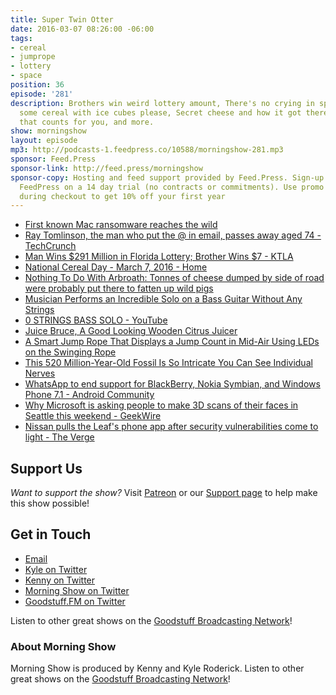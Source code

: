 ```yaml
---
title: Super Twin Otter
date: 2016-03-07 08:26:00 -06:00
tags:
- cereal
- jumprope
- lottery
- space
position: 36
episode: '281'
description: Brothers win weird lottery amount, There's no crying in space, I'll take
  some cereal with ice cubes please, Secret cheese and how it got there, A jump rope
  that counts for you, and more.
show: morningshow
layout: episode
mp3: http://podcasts-1.feedpress.co/10588/morningshow-281.mp3
sponsor: Feed.Press
sponsor-link: http://feed.press/morningshow
sponsor-copy: Hosting and feed support provided by Feed.Press. Sign-up today and try
  FeedPress on a 14 day trial (no contracts or commitments). Use promo code `morningshow`
  during checkout to get 10% off your first year
---
```


* [First known Mac ransomware reaches the wild](http://www.engadget.com/2016/03/06/first-known-mac-ransomware/)
* [Ray Tomlinson, the man who put the @ in email, passes away aged 74 - TechCrunch](http://techcrunch.com/2016/03/06/rip-ray-tomlinson/?ncid=rss&utm_source=feedburner&utm_medium=feed&utm_campaign=Feed%3A+Techcrunch+%28TechCrunch%29)
* [Man Wins $291 Million in Florida Lottery; Brother Wins $7 - KTLA](http://ktla.com/2016/03/05/florida-lottery-brothers-291-million-7/)
* [National Cereal Day - March 7, 2016 - Home](http://www.nationalcerealday.com/)
* [Nothing To Do With Arbroath: Tonnes of cheese dumped by side of road were probably put there to fatten up wild pigs](http://arbroath.blogspot.com/2016/03/tonnes-of-cheese-dumped-by-side-of-road.html)
* [Musician Performs an Incredible Solo on a Bass Guitar Without Any Strings](http://laughingsquid.com/musician-performs-an-incredible-solo-on-a-bass-guitar-without-any-strings/)
* [0 STRINGS BASS SOLO - YouTube](https://www.youtube.com/watch?v=ulxoIly3jt4)
* [Juice Bruce, A Good Looking Wooden Citrus Juicer](http://laughingsquid.com/juice-bruce-a-good-looking-wooden-citrus-juicer/)
* [A Smart Jump Rope That Displays a Jump Count in Mid-Air Using LEDs on the Swinging Rope](http://laughingsquid.com/a-smart-jump-rope-that-displays-a-jump-count-in-mid-air-using-leds-on-the-swinging-rope/)
* [This 520 Million-Year-Old Fossil Is So Intricate You Can See Individual Nerves](http://gizmodo.com/this-520-million-year-old-fossil-is-so-intricate-you-ca-1762035793)
* [WhatsApp to end support for BlackBerry, Nokia Symbian, and Windows Phone 7.1 - Android Community](http://androidcommunity.com/whatsapp-to-end-support-for-blackberry-nokia-symbian-and-windows-phone-7-1-20160228/)
* [Why Microsoft is asking people to make 3D scans of their faces in Seattle this weekend - GeekWire](http://www.geekwire.com/2016/why-microsoft-is-scanning-faces-in-seattle-this-weekend/)
* [Nissan pulls the Leaf's phone app after security vulnerabilities come to light - The Verge](http://www.theverge.com/2016/2/25/11116724/nissan-nissanconnect-app-hack-offline)

## Support Us
*Want to support the show?* Visit [Patreon](http://patreon.com/morningshow) or our [Support page](http://goodstuff.fm/support) to help make this show possible!

## Get in Touch
* [Email](mailto:kyle@goodstuff.fm)
* [Kyle on Twitter](http://twitter.com/dogburps)
* [Kenny on Twitter](http://twitter.com/pizzarobotics)
* [Morning Show on Twitter](http://twitter.com/morningshowam)
* [Goodstuff.FM on Twitter](http://twitter.com/goodstufffm)

Listen to other great shows on the [Goodstuff Broadcasting Network](http://goodstuff.fm/shows)!

### About Morning Show
Morning Show is produced by Kenny and Kyle Roderick. Listen to other great shows on the [Goodstuff Broadcasting Network](http://goodstuff.fm/)!
